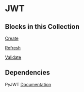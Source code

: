 JWT
===

Blocks in this Collection
---
[Create](docs/create.md)

[Refresh](docs/refresh.md)

[Validate](docs/validate.md)

Dependencies
---
PyJWT [Documentation](https://pyjwt.readthedocs.io/en/latest/index.html)
